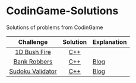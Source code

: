 # CodinGame-Solutions
Solutions of problems from CodinGame


|Challenge                          | Solution     |      Explanation    |
|:---------------------------------:|:------------:|:--------------------|
| [1D Bush Fire](https://www.codingame.com/ide/puzzle/1d-bush-fire) | [C++](https://github.com/programmercave0/CodinGame-Solutions/blob/master/1D_Bush_Fire.cpp) | 
| [Bank Robbers](https://www.codingame.com/training/easy/bank-robbers) | [C++](https://github.com/programmercave0/CodinGame-Solutions/blob/master/Bank_Robbers.cpp) | [Blog](https://programmercave0.github.io/blog/2020/04/26/Bank-Robbers-CodinGame-Challenge-Cpp-Implementation) |
| [Sudoku Validator](https://www.codingame.com/ide/puzzle/sudoku-validator) | [C++](https://github.com/programmercave0/CodinGame-Solutions/blob/master/Sudoku_validator.cpp) | [Blog](https://programmercave0.github.io/blog/2020/07/13/SUDOKU-VALIDATOR-CodinGame-C++-Implementation) |

